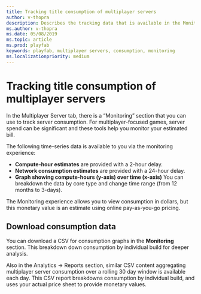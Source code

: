 ```yaml
---
title: Tracking title consumption of multiplayer servers
author: v-thopra
description: Describes the tracking data that is available in the Monitoring section of the Multiplayer tab in Game Manager.
ms.author: v-thopra
ms.date: 05/08/2019
ms.topic: article
ms.prod: playfab
keywords: playfab, multiplayer servers, consumption, monitoring
ms.localizationpriority: medium
---
```


# Tracking title consumption of multiplayer servers

In the Multiplayer Server tab, there is a “Monitoring” section that you can use to track server consumption. For multiplayer-focused games, server spend can be significant and these tools help you monitor your estimated bill.

The following time-series data is available to you via the monitoring experience:

- **Compute-hour estimates** are provided with a 2-hour delay.
- **Network consumption estimates** are provided with a 24-hour delay.
- **Graph showing compute-hours (y-axis) over time (x-axis)** You can breakdown the data by core type and change time range (from 12 months to 3-days).

The Monitoring experience allows you to view consumption in dollars, but this monetary value is an estimate using online pay-as-you-go pricing.

## Download consumption data

You can download a CSV for consumption graphs in the **Monitoring** section. This breakdown down consumption by individual build for deeper analysis.

Also in the Analytics -> Reports section, similar CSV content aggregating multiplayer server consumption over a rolling 30 day window is available each day. This CSV report breakdowns consumption by individual build, and uses your actual price sheet to provide monetary values.